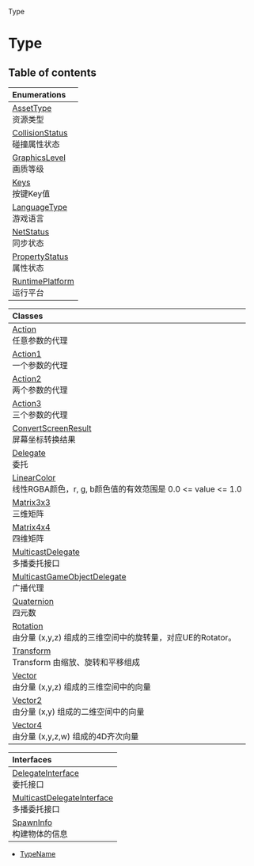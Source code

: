 Type

# Type <Badge type="tip" text="Namespace" /> <Score text="Type" />

## Table of contents

| Enumerations |
| :-----|
| [AssetType](../enums/Type.AssetType.md) <br> 资源类型|
| [CollisionStatus](../enums/Type.CollisionStatus.md) <br> 碰撞属性状态|
| [GraphicsLevel](../enums/Type.GraphicsLevel.md) <br> 画质等级|
| [Keys](../enums/Type.Keys.md) <br> 按键Key值|
| [LanguageType](../enums/Type.LanguageType.md) <br> 游戏语言|
| [NetStatus](../enums/Type.NetStatus.md) <br> 同步状态|
| [PropertyStatus](../enums/Type.PropertyStatus.md) <br> 属性状态|
| [RuntimePlatform](../enums/Type.RuntimePlatform.md) <br> 运行平台|

| Classes |
| :-----|
| [Action](../classes/Type.Action.md) <br> 任意参数的代理|
| [Action1](../classes/Type.Action1.md) <br> 一个参数的代理|
| [Action2](../classes/Type.Action2.md) <br> 两个参数的代理|
| [Action3](../classes/Type.Action3.md) <br> 三个参数的代理|
| [ConvertScreenResult](../classes/Type.ConvertScreenResult.md) <br> 屏幕坐标转换结果|
| [Delegate](../classes/Type.Delegate.md) <br> 委托|
| [LinearColor](../classes/Type.LinearColor.md) <br> 线性RGBA颜色，r, g, b颜色值的有效范围是 0.0 <= value <= 1.0|
| [Matrix3x3](../classes/Type.Matrix3x3.md) <br> 三维矩阵|
| [Matrix4x4](../classes/Type.Matrix4x4.md) <br> 四维矩阵|
| [MulticastDelegate](../classes/Type.MulticastDelegate.md) <br> 多播委托接口|
| [MulticastGameObjectDelegate](../classes/Type.MulticastGameObjectDelegate.md) <br> 广播代理|
| [Quaternion](../classes/Type.Quaternion.md) <br> 四元数|
| [Rotation](../classes/Type.Rotation.md) <br> 由分量 (x,y,z) 组成的三维空间中的旋转量，对应UE的Rotator。|
| [Transform](../classes/Type.Transform.md) <br> Transform 由缩放、旋转和平移组成|
| [Vector](../classes/Type.Vector.md) <br> 由分量 (x,y,z) 组成的三维空间中的向量|
| [Vector2](../classes/Type.Vector2.md) <br> 由分量 (x,y) 组成的二维空间中的向量|
| [Vector4](../classes/Type.Vector4.md) <br> 由分量 (x,y,z,w) 组成的4D齐次向量|

| Interfaces |
| :-----|
| [DelegateInterface](../interfaces/Type.DelegateInterface.md) <br> 委托接口|
| [MulticastDelegateInterface](../interfaces/Type.MulticastDelegateInterface.md) <br> 多播委托接口|
| [SpawnInfo](../interfaces/Type.SpawnInfo.md) <br> 构建物体的信息|
- [TypeName](../interfaces/Type.TypeName.md)